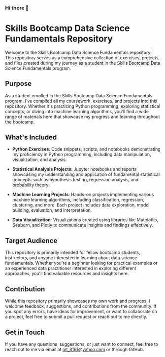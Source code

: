 ### Hi there 👋

# Skills Bootcamp Data Science Fundamentals Repository

Welcome to the Skills Bootcamp Data Science Fundamentals repository! This repository serves as a comprehensive collection of exercises, projects, and files created during my journey as a student in the Skills Bootcamp Data Science Fundamentals program.

## Purpose

As a student enrolled in the Skills Bootcamp Data Science Fundamentals program, I've compiled all my coursework, exercises, and projects into this repository. Whether it's practicing Python programming, exploring statistical concepts, or diving into machine learning algorithms, you'll find a wide range of materials here that showcase my progress and learning throughout the bootcamp.

## What's Included

- **Python Exercises**: Code snippets, scripts, and notebooks demonstrating my proficiency in Python programming, including data manipulation, visualization, and analysis.
  
- **Statistical Analysis Projects**: Jupyter notebooks and reports showcasing my understanding and application of fundamental statistical concepts such as hypothesis testing, regression analysis, and probability theory.

- **Machine Learning Projects**: Hands-on projects implementing various machine learning algorithms, including classification, regression, clustering, and more. Each project includes data exploration, model building, evaluation, and interpretation.

- **Data Visualization**: Visualizations created using libraries like Matplotlib, Seaborn, and Plotly to communicate insights and findings effectively.

## Target Audience

This repository is primarily intended for fellow bootcamp students, instructors, and anyone interested in learning about data science fundamentals. Whether you're a beginner looking for practical examples or an experienced data practitioner interested in exploring different approaches, you'll find valuable resources and insights here.

## Contribution

While this repository primarily showcases my own work and progress, I welcome feedback, suggestions, and contributions from the community. If you spot any errors, have ideas for improvement, or want to collaborate on a project, feel free to submit a pull request or reach out to me directly.

## Get in Touch

If you have any questions, suggestions, or just want to connect, feel free to reach out to me via email at [mt_8161@yahoo.com](mailto:your@email.com) or through GitHub.

